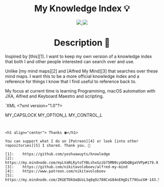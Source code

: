 <h1 align="center">My Knowledge Index 💡</h1>

<div align="center">
<a href="https://www.patreon.com/nikitavoloboev">
        <img src="https://img.shields.io/badge/Say%20Thanks-💗-ff69b4.svg">
    </a>
    <a href="https://github.com/nikitavoloboev/knowledge/blob/master/LICENSE">
        <img src="https://img.shields.io/pypi/l/pipenv.svg">
    </a>
</div>

<h1 align="center"> Description 📕</h1>

Inspired by [this][1]. I want to keep my own version of a knowledge index that both I and other people interested can search over and use.

Unlike [my mind maps][2] and [Alfred My Mind][3] that searches over these mind maps. I want this to be a more official knowledge index and a reference for things I know that I find useful to reference back to.

My focus at current time is learning Programming, macOS automation with JXA, Alfred and Keyboard Maestro and scripting.

`XML
\<?xml version="1.0"?\>
<root>

<!-- _modif def -->
<modifierdef>MY\_CAPSLOCK</modifierdef>
<modifierdef>MY\_OPTION\_L</modifierdef>
<modifierdef>MY\_CONTROL\_L</modifierdef>

```
  
 
<h1 align="center"> Thanks 🍀</h1>

You can support what I do on [Patreon][4] or look [into other repositories][5] I shared. Thank you. 💛 

[1]:	https://github.com/yoshuawuyts/knowledge
[2]:	https://my.mindnode.com/myLVaRLKytoTYBLshxGzzb75MN9cyGHbQBgaVVPp#179.9,-50.7,1
[3]:	https://github.com/nikitavoloboev/alfred-my-mind
[4]:	https://www.patreon.com/nikitavoloboev
[5]:	https://my.mindnode.com/ZKGETDkUaQUsL3q8q9z788CxG84oEHgDiT79GuzX#-143.5,-902.6,0